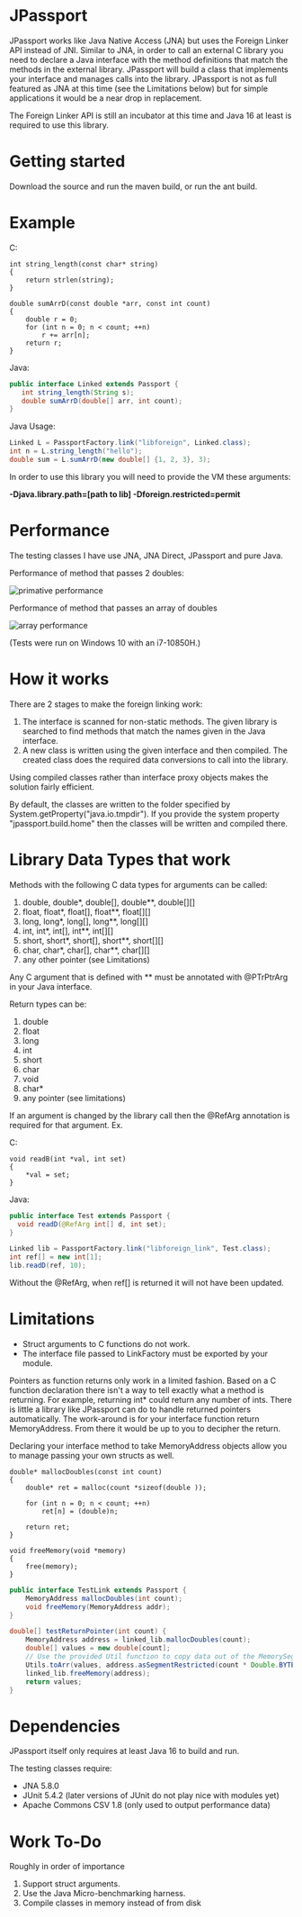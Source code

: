 # JPassport

JPassport works like Java Native Access (JNA) but uses the Foreign Linker API instead of JNI. 
Similar to JNA, in order to call an external C library you need to declare a Java interface 
with the method definitions that match the methods in the external library. 
JPassport will build a class that implements your interface
and manages calls into the library. JPassport is not as full featured as JNA at this time 
(see the Limitations below) but for simple applications it would be a near drop in replacement.

The Foreign Linker API is still an incubator at this time and Java 16 at least is required to use this library.

# Getting started

Download the source and run the maven build, or run the ant build.

# Example

C:
```
int string_length(const char* string)
{
    return strlen(string);
}

double sumArrD(const double *arr, const int count)
{
    double r = 0;
    for (int n = 0; n < count; ++n)
        r += arr[n];
    return r;
}
```

Java:
```Java
public interface Linked extends Passport {
   int string_length(String s);
   double sumArrD(double[] arr, int count);
}
```
Java Usage:
```Java
Linked L = PassportFactory.link("libforeign", Linked.class);
int n = L.string_length("hello");
double sum = L.sumArrD(new double[] {1, 2, 3}, 3);
```

In order to use this library you will need to provide the VM these arguments:

__-Djava.library.path=[path to lib] -Dforeign.restricted=permit__

# Performance
The testing classes I have use JNA, JNA Direct, JPassport and pure Java.

Performance of method that passes 2 doubles:

![primative performance](passing_doubles.png)

Performance of method that passes an array of doubles

![array performance](passing_double_arr.png)

(Tests were run on Windows 10 with an i7-10850H.)

# How it works

There are 2 stages to make the foreign linking work:

1. The interface is scanned for non-static methods. The given library is searched to find methods that match the names given in the Java interface.
2. A new class is written using the given interface and then compiled. The created class does the required data conversions to call into the library.

Using compiled classes rather than interface proxy objects makes the solution fairly efficient.

By default, the classes are written to the folder specified by System.getProperty("java.io.tmpdir").
If you provide the system property "jpassport.build.home" then the classes will be written and
compiled there.

# Library Data Types that work

Methods with the following C data types for arguments can be called:
1. double, double*, double[], double**, double[][]
2. float, float*, float[], float**, float[][]
3. long, long*, long[], long**, long[][]
4. int, int*, int[], int**, int[][]
5. short, short*, short[], short**, short[][]
6. char, char*, char[], char**, char[][]
7. any other pointer (see Limitations)

Any C argument that is defined with ** must be annotated with @PTrPtrArg in your Java interface.

Return types can be:
1. double
2. float
3. long
4. int
5. short
6. char
7. void
8. char*
9. any pointer (see limitations)

If an argument is changed by the library call then the @RefArg annotation is required for that argument. Ex.

C:
```
void readB(int *val, int set)
{
    *val = set;
}
```

Java:
```Java
public interface Test extends Passport {
  void readD(@RefArg int[] d, int set);
}

Linked lib = PassportFactory.link("libforeign_link", Test.class);
int ref[] = new int[1];
lib.readD(ref, 10);
```

Without the @RefArg, when ref[] is returned it will not have been updated.

# Limitations

* Struct arguments to C functions do not work.
* The interface file passed to LinkFactory must be exported by your module.

Pointers as function returns only work in a limited fashion. Based on a C 
function declaration there isn't a way to tell exactly what a method is returning.
For example, returning int* could return any number of ints. There is
little a library like JPassport can do to handle returned pointers automatically. 
The work-around is for your interface function return MemoryAddress. From there
it would be up to you to decipher the return. 

Declaring your interface method to take MemoryAddress objects allow you to
manage passing your own structs as well.

```
double* mallocDoubles(const int count)
{
    double* ret = malloc(count *sizeof(double ));

    for (int n = 0; n < count; ++n)
        ret[n] = (double)n;

    return ret;
}

void freeMemory(void *memory)
{
    free(memory);
}
```

```Java
public interface TestLink extends Passport {
    MemoryAddress mallocDoubles(int count);
    void freeMemory(MemoryAddress addr);
}

double[] testReturnPointer(int count) {
    MemoryAddress address = linked_lib.mallocDoubles(count);
    double[] values = new double[count];
    // Use the provided Util function to copy data out of the MemorySegment
    Utils.toArr(values, address.asSegmentRestricted(count * Double.BYTES));
    linked_lib.freeMemory(address);
    return values;
}

```
# Dependencies

JPassport itself only requires at least Java 16 to build and run.

The testing classes require:

* JNA 5.8.0
* JUnit 5.4.2 (later versions of JUnit do not play nice with modules yet)
* Apache Commons CSV 1.8 (only used to output performance data)

# Work To-Do
Roughly in order of importance

1. Support struct arguments.
2. Use the Java Micro-benchmarking harness.
3. Compile classes in memory instead of from disk
